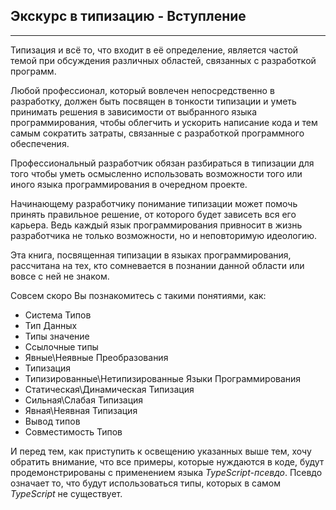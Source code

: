 ## Экскурс в типизацию - Вступление
________________

Типизация и всё то, что входит в её определение, является частой темой при обсуждения различных областей, связанных с разработкой программ.

Любой профессионал, который вовлечен непосредственно в разработку, должен быть посвящен в тонкости типизации и уметь принимать решения в зависимости от выбранного языка программирования, чтобы облегчить и ускорить написание кода и тем самым сократить затраты, связанные с разработкой программного обеспечения.

Профессиональный разработчик обязан разбираться в типизации для того чтобы уметь осмысленно использовать возможности того или иного языка программирования в очередном проекте.

Начинающему разработчику понимание типизации может помочь принять правильное решение, от которого будет зависеть вся его карьера. Ведь каждый язык программирования привносит в жизнь разработчика не только возможности, но и неповторимую идеологию.

Эта книга, посвященная типизации в языках программирования, рассчитана на тех, кто сомневается в познании данной области или вовсе с ней не знаком. 

Совсем скоро Вы познакомитесь с такими понятиями, как: 


- Система Типов
- Тип Данных
- Типы значение
- Ссылочные типы
- Явные\Неявные Преобразования
- Типизация
- Типизированные\Нетипизированные Языки Программирования
- Статическая\Динамическая Типизация
- Сильная\Слабая Типизация
- Явная\Неявная Типизация
- Вывод типов
- Совместимость Типов


И перед тем, как приступить к освещению указанных выше тем, хочу обратить внимание, что все примеры, которые нуждаются в коде, будут продемонстрированы с применением языка *TypeScript-псевдо*. Псевдо означает то, что будут использоваться типы, которых в самом *TypeScript* не существует.